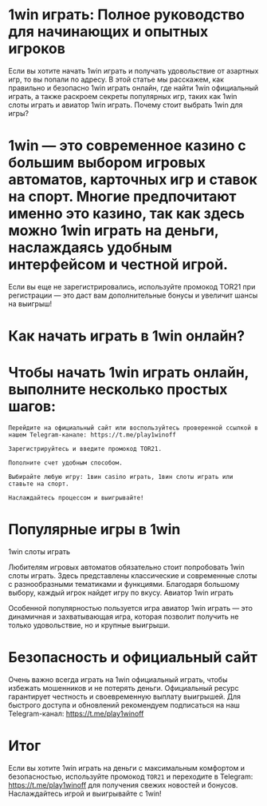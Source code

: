 # 1win играть: Полное руководство для начинающих и опытных игроков

Если вы хотите начать 1win играть и получать удовольствие от азартных игр, то вы попали по адресу. В этой статье мы расскажем, как правильно и безопасно 1win играть онлайн, где найти 1win официальный играть, а также раскроем секреты популярных игр, таких как 1win слоты играть и авиатор 1win играть.
Почему стоит выбрать 1win для игры?

# 1win — это современное казино с большим выбором игровых автоматов, карточных игр и ставок на спорт. Многие предпочитают именно это казино, так как здесь можно 1win играть на деньги, наслаждаясь удобным интерфейсом и честной игрой.

Если вы еще не зарегистрировались, используйте промокод TOR21 при регистрации — это даст вам дополнительные бонусы и увеличит шансы на выигрыш!
# Как начать играть в 1win онлайн?

# Чтобы начать 1win играть онлайн, выполните несколько простых шагов:

    Перейдите на официальный сайт или воспользуйтесь проверенной ссылкой в нашем Telegram-канале: https://t.me/play1winoff

    Зарегистрируйтесь и введите промокод TOR21.

    Пополните счет удобным способом.

    Выбирайте любую игру: 1вин casino играть, 1вин слоты играть или ставьте на спорт.

    Наслаждайтесь процессом и выигрывайте!

# Популярные игры в 1win
1win слоты играть

  Любителям игровых автоматов обязательно стоит попробовать 1win слоты играть. Здесь представлены классические и современные слоты с разнообразными тематиками и функциями. Благодаря большому выбору, каждый игрок найдет игру по вкусу.
Авиатор 1win играть

  Особенной популярностью пользуется игра авиатор 1win играть — это динамичная и захватывающая игра, которая позволит получить не только удовольствие, но и крупные выигрыши.
# Безопасность и официальный сайт

Очень важно всегда играть на 1win официальный играть, чтобы избежать мошенников и не потерять деньги. Официальный ресурс гарантирует честность и своевременную выплату выигрышей. Для быстрого доступа и обновлений рекомендуем подписаться на наш Telegram-канал: https://t.me/play1winoff
# Итог

Если вы хотите 1win играть на деньги с максимальным комфортом и безопасностью, используйте промокод ```TOR21``` и переходите в Telegram: https://t.me/play1winoff для получения свежих новостей и бонусов. Наслаждайтесь игрой и выигрывайте с 1win!
